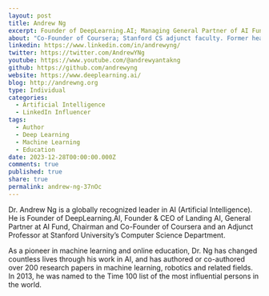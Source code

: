 ```yaml
---
layout: post
title: Andrew Ng
excerpt: Founder of DeepLearning.AI; Managing General Partner of AI Fund; Founder and CEO of Landing AI&newline;
about: "Co-Founder of Coursera; Stanford CS adjunct faculty. Former head of Baidu AI Group/Google Brain"
linkedin: https://www.linkedin.com/in/andrewyng/
twitter: https://twitter.com/AndrewYNg
youtube: https://www.youtube.com/@andrewyantakng
github: https://github.com/andrewyng
website: https://www.deeplearning.ai/
blog: http://andrewng.org
type: Individual
categories:
  - Artificial Intelligence
  - LinkedIn Influencer
tags:
  - Author
  - Deep Learning
  - Machine Learning
  - Education
date: 2023-12-28T00:00:00.000Z
comments: true
published: true
share: true
permalink: andrew-ng-37nOc
---
```

Dr. Andrew Ng is a globally recognized leader in AI (Artificial Intelligence). He is Founder of DeepLearning.AI, Founder & CEO of Landing AI, General Partner at AI Fund, Chairman and Co-Founder of Coursera and an Adjunct Professor at Stanford University’s Computer Science Department.

As a pioneer in machine learning and online education, Dr. Ng has changed countless lives through his work in AI, and has authored or co-authored over 200 research papers in machine learning, robotics and related fields. In 2013, he was named to the Time 100 list of the most influential persons in the world.



